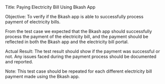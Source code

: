 Title: Paying Electricity Bill Using Bkash App

Objective: To verify if the Bkash app is able to successfully process payment of electricity bills.

From the test case we expected that the Bkash app should successfully process the payment of the electricity bill, and the payment should be reflected in both the 
Bkash app and the electricity bill portal.

Actual Result:
The test result should show if the payment was successful or not. Any issues faced during the payment process should be documented and reported.

Note: This test case should be repeated for each different electricity bill payment made using the Bkash app.

